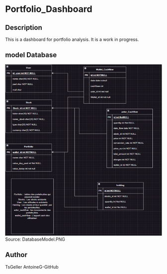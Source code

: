 # Portfolio_Dashboard
## Description
This is a dashboard for portfolio analysis. It is a work in progress.
## model Database
![Alt text](DatabaseModel.PNG?raw=true "DatabaseModel")
Source: DatabaseModel.PNG
## Author
TsGeller AntoineG-GitHub